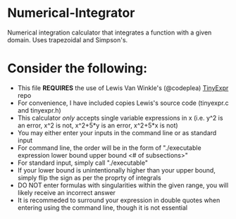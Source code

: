# Numerical-Integrator
Numerical integration calculator that integrates a function with a given domain. Uses trapezoidal and Simpson's.

# Consider the following:
* This file **REQUIRES** the use of Lewis Van Winkle's (@codeplea) [TinyExpr](https://github.com/codeplea/tinyexpr) repo
* For convenience, I have included copies Lewis's source code (tinyexpr.c and tinyexpr.h)
* This calculator _only_ accepts single variable expressions in x (i.e. y^2 is an error, x^2 is not, x^2+5\*y is an error, x^2+5\*x is not) 
* You may either enter your inputs in the command line or as standard input
* For command line, the order will be in the form of "./executable expression lower bound upper bound <# of subsections>"
* For standard input, simply call "./executable"
* If your lower bound is unintentionally higher than your upper bound, simply flip the sign as per the proprty of integrals
* DO NOT enter formulas with singularities within the given range, you will likely receive an incorrect answer
* It is recommeded to surround your expression in double quotes when entering using the command line, though it is not essential
